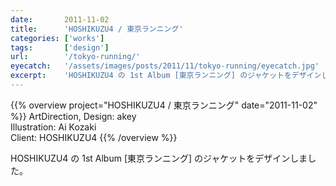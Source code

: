 ```yaml
---
date:       2011-11-02
title:      'HOSHIKUZU4 / 東京ランニング'
categories: ['works']
tags:       ['design']
url:        '/tokyo-running/'
eyecatch:   '/assets/images/posts/2011/11/tokyo-running/eyecatch.jpg'
excerpt:    'HOSHIKUZU4 の 1st Album [東京ランニング] のジャケットをデザインしました。'
---
```


{{% overview project="HOSHIKUZU4 / 東京ランニング" date="2011-11-02" %}}
ArtDirection, Design: akey  
Illustration: Ai Kozaki  
Client: HOSHIKUZU4
{{% /overview %}}

HOSHIKUZU4 の 1st Album [東京ランニング] のジャケットをデザインしました。
